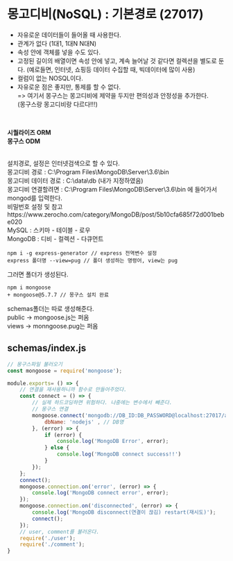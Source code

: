 # 몽고디비(NoSQL) : 기본경로 (27017)
- 자유로운 데이터들이 들어올 때 사용한다.
- 관계가 없다 (1대1, 1대N N대N)
- 속성 안에 객체를 넣을 수도 있다.
- 고정된 길이의 배열이면 속성 안에 넣고, 계속 늘어날 것 같다면 컬렉션을 별도로 둔다.
(예로들면, 인터넷, 쇼핑등 데이터 수집할 때, 빅데이터에 많이 사용)
- 컬럼이 없는 NOSQL이다.
- 자유로운 점은 좋지만, 통제를 할 수 없다.<br>
=> 여기서 몽구스는 몽고디비에 제약을 두지만 편의성과 안정성을 추가한다.<br> (몽구스랑 몽고디비랑 다르다!!!)

<br>

<strong>시퀄라이즈 ORM</strong><br> 
<strong>몽구스 ODM</strong>

<br>
설치경로, 설정은 인터넷검색으로 할 수 있다.<br>
몽고디비 경로 : C:\Program Files\MongoDB\Server\3.6\bin<br>
몽고디비 데이터 경로 : C:\data\db (내가 지정하였음)<br>
몽고디비 연결할려면 : 
C:\Program Files\MongoDB\Server\3.6\bin 에 들어가서 mongod를 입력한다.<br>
비밀번호 설정 및 참고 https://www.zerocho.com/category/MongoDB/post/5b10cfa685f72d001bebe020

<br>
MySQL : 스키마 - 테이블 - 로우<br>
MongoDB : 디비 - 컬렉션 - 다큐먼트 
<br>

<pre><code>npm i -g express-generator // express 전역변수 설정
express 폴더명 --view=pug // 폴더 생성하는 명령어, view는 pug
</code></pre>
그러면 폴더가 생성된다.
<pre><code>npm i mongoose
+ mongoose@5.7.7 // 몽구스 설치 완료 
</code></pre>

schemas폴더는 따로 생성해준다.<br>
public -> mongoose.js는 퍼옴<br>
views -> monngoose.pug는 퍼옴<br>

## schemas/index.js

```javascript
// 몽구스파일 불러오기
const mongoose = require('mongoose');

module.exports= () => {
    // 연결을 재사용하니까 함수로 만들어주었다.
    const connect = () => {
        // 실제 하드코딩하면 위험하다. 나중에는 변수에서 빼준다.
        // 몽구스 연결
        mongoose.connect('mongodb://DB_ID:DB_PASSWORD@localhost:27017/admin', {
            dbName: 'nodejs' , // DB명
        }, (error) => {
            if (error) {
                console.log('MongoDB Error', error);
            } else {
                console.log('MongoDB connect success!!')
            }
        });
    };
    connect();
    mongoose.connection.on('error', (error) => {
        console.log('MongoDB connect error', error);
    });
    mongoose.connection.on('disconnected', (error) => {
        console.log('MongoDB disconnect(연결이 끊김) restart(재시도)');
        connect();
    });
    // user, comment를 불러온다.
    require('./user');
    require('./comment');
}
```
